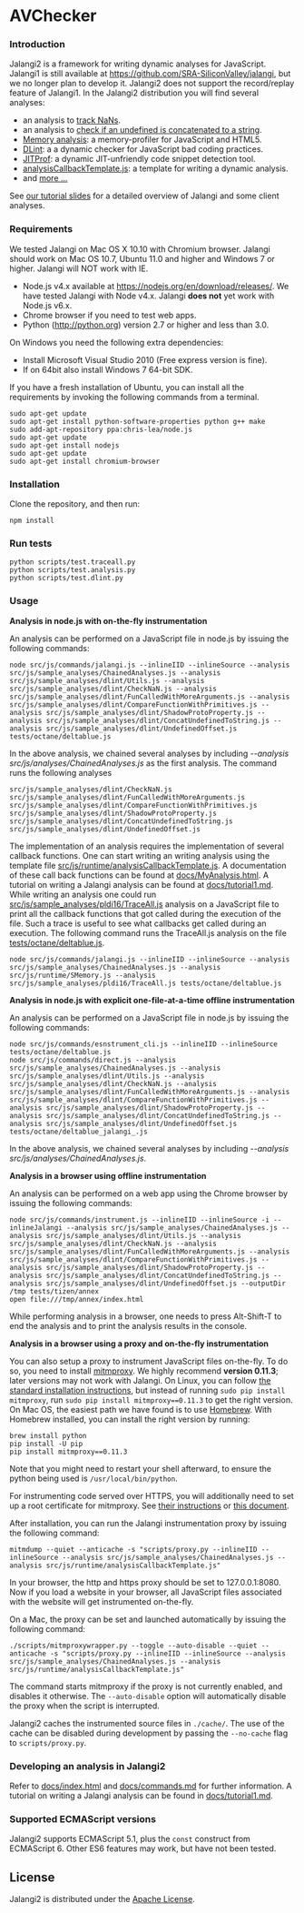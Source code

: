 AVChecker
=======
### Introduction

Jalangi2 is a framework for writing dynamic analyses for JavaScript.
Jalangi1 is still available at https://github.com/SRA-SiliconValley/jalangi, but we no longer plan to develop it.
Jalangi2 does not support the record/replay feature of Jalangi1.
In the Jalangi2 distribution you will find several analyses:

  * an analysis to [track NaNs](src/js/sample_analyses/dlint/CheckNaN.js).
  * an analysis to [check if an undefined is concatenated to a string](src/js/sample_analyses/dlint/ConcatUndefinedToString.js).
  * [Memory analysis](https://github.com/Samsung/meminsight): a memory-profiler for JavaScript and HTML5.
  * [DLint](https://github.com/ksen007/jalangi2analyses): a a dynamic checker for JavaScript bad coding practices.
  * [JITProf](https://github.com/ksen007/jalangi2analyses): a dynamic JIT-unfriendly code snippet detection tool.
  * [analysisCallbackTemplate.js](src/js/runtime/analysisCallbackTemplate.js): a template for writing a dynamic analysis.
  * and [more ...](src/js/sample_analyses/)

See [our tutorial slides](http://manu.sridharan.net/files/JalangiTutorial.pdf) for a detailed overview of Jalangi and some client analyses.

### Requirements

We tested Jalangi on Mac OS X 10.10 with Chromium browser.  Jalangi should work on Mac OS
10.7, Ubuntu 11.0 and higher and Windows 7 or higher. Jalangi will NOT work with IE.

  * Node.js v4.x available at https://nodejs.org/en/download/releases/.  We have tested Jalangi with Node v4.x.  Jalangi **does not** 
    yet work with Node.js v6.x.
  * Chrome browser if you need to test web apps.
  * Python (http://python.org) version 2.7 or higher and less than 3.0.

On Windows you need the following extra dependencies:

  * Install Microsoft Visual Studio 2010 (Free express version is fine).
  * If on 64bit also install Windows 7 64-bit SDK.

If you have a fresh installation of Ubuntu, you can install all the requirements by invoking the following commands from a terminal.

    sudo apt-get update
    sudo apt-get install python-software-properties python g++ make
    sudo add-apt-repository ppa:chris-lea/node.js
    sudo apt-get update
    sudo apt-get install nodejs
    sudo apt-get update
    sudo apt-get install chromium-browser

### Installation

Clone the repository, and then run:

    npm install

### Run tests

    python scripts/test.traceall.py
    python scripts/test.analysis.py
    python scripts/test.dlint.py

### Usage

**Analysis in node.js with on-the-fly instrumentation**

An analysis can be performed on a JavaScript file in node.js by issuing the following commands:

    node src/js/commands/jalangi.js --inlineIID --inlineSource --analysis src/js/sample_analyses/ChainedAnalyses.js --analysis src/js/sample_analyses/dlint/Utils.js --analysis src/js/sample_analyses/dlint/CheckNaN.js --analysis src/js/sample_analyses/dlint/FunCalledWithMoreArguments.js --analysis src/js/sample_analyses/dlint/CompareFunctionWithPrimitives.js --analysis src/js/sample_analyses/dlint/ShadowProtoProperty.js --analysis src/js/sample_analyses/dlint/ConcatUndefinedToString.js --analysis src/js/sample_analyses/dlint/UndefinedOffset.js tests/octane/deltablue.js

In the above analysis, we chained several analyses by including *--analysis src/js/analyses/ChainedAnalyses.js* as the first analysis.
The command runs the following analyses

    src/js/sample_analyses/dlint/CheckNaN.js
    src/js/sample_analyses/dlint/FunCalledWithMoreArguments.js
    src/js/sample_analyses/dlint/CompareFunctionWithPrimitives.js
    src/js/sample_analyses/dlint/ShadowProtoProperty.js
    src/js/sample_analyses/dlint/ConcatUndefinedToString.js
    src/js/sample_analyses/dlint/UndefinedOffset.js

The implementation of an analysis requires the implementation of several callback functions. One can start writing
an writing analysis using the template file [src/js/runtime/analysisCallbackTemplate.js](src/js/runtime/analysisCallbackTemplate.js).
A documentation of these call back functions can be found at [docs/MyAnalysis.html](docs/MyAnalysis.html).
A tutorial on writing a Jalangi analysis can be found at [docs/tutorial1.md](docs/tutorial1.md). While writing 
an analysis one could run [src/js/sample_analyses/pldi16/TraceAll.js](src/js/sample_analyses/pldi16/TraceAll.js) 
analysis on a JavaScript file to print all the callback functions that got 
called during the execution of the file.  Such a trace is useful to see what callbacks get called during an 
execution.  The following command runs the TraceAll.js analysis on the file [tests/octane/deltablue.js](tests/octane/deltablue.js).

    node src/js/commands/jalangi.js --inlineIID --inlineSource --analysis src/js/sample_analyses/ChainedAnalyses.js --analysis src/js/runtime/SMemory.js --analysis src/js/sample_analyses/pldi16/TraceAll.js tests/octane/deltablue.js

**Analysis in node.js with explicit one-file-at-a-time offline instrumentation**

An analysis can be performed on a JavaScript file in node.js by issuing the following commands:

    node src/js/commands/esnstrument_cli.js --inlineIID --inlineSource tests/octane/deltablue.js
    node src/js/commands/direct.js --analysis src/js/sample_analyses/ChainedAnalyses.js --analysis src/js/sample_analyses/dlint/Utils.js --analysis src/js/sample_analyses/dlint/CheckNaN.js --analysis src/js/sample_analyses/dlint/FunCalledWithMoreArguments.js --analysis src/js/sample_analyses/dlint/CompareFunctionWithPrimitives.js --analysis src/js/sample_analyses/dlint/ShadowProtoProperty.js --analysis src/js/sample_analyses/dlint/ConcatUndefinedToString.js --analysis src/js/sample_analyses/dlint/UndefinedOffset.js tests/octane/deltablue_jalangi_.js

In the above analysis, we chained several analyses by including *--analysis src/js/analyses/ChainedAnalyses.js*.

**Analysis in a browser using offline instrumentation**

An analysis can be performed on a web app using the Chrome browser by issuing the following commands:

    node src/js/commands/instrument.js --inlineIID --inlineSource -i --inlineJalangi --analysis src/js/sample_analyses/ChainedAnalyses.js --analysis src/js/sample_analyses/dlint/Utils.js --analysis src/js/sample_analyses/dlint/CheckNaN.js --analysis src/js/sample_analyses/dlint/FunCalledWithMoreArguments.js --analysis src/js/sample_analyses/dlint/CompareFunctionWithPrimitives.js --analysis src/js/sample_analyses/dlint/ShadowProtoProperty.js --analysis src/js/sample_analyses/dlint/ConcatUndefinedToString.js --analysis src/js/sample_analyses/dlint/UndefinedOffset.js --outputDir /tmp tests/tizen/annex
    open file:///tmp/annex/index.html

While performing analysis in a browser, one needs to press Alt-Shift-T to end the analysis and to print the analysis results in the console.

**Analysis in a browser using a proxy and on-the-fly instrumentation**

You can also setup a proxy to instrument JavaScript files on-the-fly.
To do so, you need to install [mitmproxy](http://mitmproxy.org/).  We
highly recommend **version 0.11.3**; later versions may not
work with Jalangi.  On Linux, you can follow
[the standard installation instructions](http://docs.mitmproxy.org/en/stable/install.html),
but instead of running `sudo pip install mitmproxy`, run `sudo pip install mitmproxy==0.11.3` to get the right version.  On Mac OS,
the easiest path we have found is to use [Homebrew](http://brew.sh/).
With Homebrew installed, you can install the right version by running:

    brew install python
    pip install -U pip
    pip install mitmproxy==0.11.3

Note that you might need to restart your shell afterward, to ensure
the python being used is `/usr/local/bin/python`.

For instrumenting code served over HTTPS, you will additionally need
to set up a root certificate for mitmproxy.  See
[their instructions](http://docs.mitmproxy.org/en/stable/certinstall.html)
or [this document](https://github.com/ksen007/jalangi2analyses/blob/master/doc/mitmproxy-install.pdf).

After installation, you can run the Jalangi instrumentation proxy by
issuing the following command:

    mitmdump --quiet --anticache -s "scripts/proxy.py --inlineIID --inlineSource --analysis src/js/sample_analyses/ChainedAnalyses.js --analysis src/js/runtime/analysisCallbackTemplate.js"

In your browser, the http and https proxy should be set to 127.0.0.1:8080.  Now if you load a website in your browser, all JavaScript files associated with the website will get instrumented on-the-fly.

On a Mac, the proxy can be set and launched automatically by issuing the following command:

    ./scripts/mitmproxywrapper.py --toggle --auto-disable --quiet --anticache -s "scripts/proxy.py --inlineIID --inlineSource --analysis src/js/sample_analyses/ChainedAnalyses.js --analysis src/js/runtime/analysisCallbackTemplate.js"

The command starts mitmproxy if the proxy is not currently enabled, and disables it otherwise.
The `--auto-disable` option will automatically disable the proxy when the script is interrupted.

Jalangi2 caches the instrumented source files in `./cache/`.
The use of the cache can be disabled during development by passing the `--no-cache` flag to `scripts/proxy.py`.

### Developing an analysis in Jalangi2

Refer to [docs/index.html](docs/index.html) and [docs/commands.md](docs/commands.md) for further information.  A tutorial
on writing a Jalangi analysis can be found in [docs/tutorial1.md](docs/tutorial1.md).  

### Supported ECMAScript versions

Jalangi2 supports ECMAScript 5.1, plus the `const` construct from ECMAScript 6.  Other ES6 features may work, but have not been tested.

License
-------

Jalangi2 is distributed under the [Apache License](http://www.apache.org/licenses/LICENSE-2.0.html).
